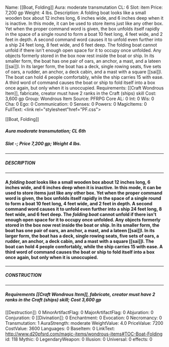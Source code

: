 Name: [[Boat, Folding]]
Aura: moderate transmutation
CL: 6
Slot: item
Price: 7,200 gp
Weight: 4 lbs.
Description: A folding boat looks like a small wooden box about 12 inches long, 6 inches wide, and 6 inches deep when it is inactive. In this mode, it can be used to store items just like any other box. Yet when the proper command word is given, the box unfolds itself rapidly in the space of a single round to form a boat 10 feet long, 4 feet wide, and 2 feet in depth. A second command word causes it to unfold even further into a ship 24 feet long, 8 feet wide, and 6 feet deep. The folding boat cannot unfold if there isn't enough open space for it to occupy once unfolded. Any objects formerly stored in the box now rest inside the boat or ship. In its smaller form, the boat has one pair of oars, an anchor, a mast, and a lateen [[sai]]l. In its larger form, the boat has a deck, single rowing seats, five sets of oars, a rudder, an anchor, a deck cabin, and a mast with a square [[sai]]l. The boat can hold 4 people comfortably, while the ship carries 15 with ease. A third word of command causes the boat or ship to fold itself into a box once again, but only when it is unoccupied.
Requirements: [[Craft Wondrous Item]], fabricate, creator must have 2 ranks in the Craft (ships) skill
Cost: 3,600 gp
Group: Wondrous Item
Source: PFRPG Core
AL: 0
Int: 0
Wis: 0
Cha: 0
Ego: 0
Communication: 0
Senses: 0
Powers: 0
MagicItems: 0
FullText: <link rel="stylesheet"href="PF.css"><div class="heading"><p class="alignleft">[[Boat, Folding]]</p><div style="clear: both;"></div></div><div><h5><b>Aura </b>moderate transmutation; <b>CL </b>6th</h5><h5><b>Slot </b>-; <b>Price </b>7,200 gp; <b>Weight </b>4 lbs.</h5></div><hr/><div><h5><b>DESCRIPTION</b></h5></div><hr/><div><h4><p>A <i>folding boat</i> looks like a small wooden box about 12 inches long, 6 inches wide, and 6 inches deep when it is inactive. In this mode, it can be used to store items just like any other box. Yet when the proper command word is given, the box unfolds itself rapidly in the space of a single round to form a boat 10 feet long, 4 feet wide, and 2 feet in depth. A second command word causes it to unfold even further into a ship 24 feet long, 8 feet wide, and 6 feet deep. The <i>folding boat</i> cannot unfold if there isn't enough open space for it to occupy once unfolded. Any objects formerly stored in the box now rest inside the boat or ship. In its smaller form, the boat has one pair of oars, an anchor, a mast, and a lateen [[sai]]l. In its larger form, the boat has a deck, single rowing seats, five sets of oars, a rudder, an anchor, a deck cabin, and a mast with a square [[sai]]l. The boat can hold 4 people comfortably, while the ship carries 15 with ease. A third word of command causes the boat or ship to fold itself into a box once again, but only when it is unoccupied.</p></h4></div><hr/><div><h5><b>CONSTRUCTION</b></h5></div><hr/><div><h5><b>Requirements </b>[[Craft Wondrous Item]], <i>fabricate</i>, creator must have 2 ranks in the Craft (ships) skill; <b>Cost </b>3,600 gp</h5></div>
[[Destruction]]: 0
MinorArtifactFlag: 0
MajorArtifactFlag: 0
Abjuration: 0
Conjuration: 0
[[Divination]]: 0
Enchantment: 0
Evocation: 0
Necromancy: 0
Transmutation: 1
AuraStrength: moderate
WeightValue: 4.0
PriceValue: 7200
CostValue: 3600
Languages: 0
BaseItem: 0
LinkText: http://www.d20pfsrd.com/magic-items/wondrous-items#TOC-Boat-Folding
id: 118
Mythic: 0
LegendaryWeapon: 0
Illusion: 0
Universal: 0
effects: 0
